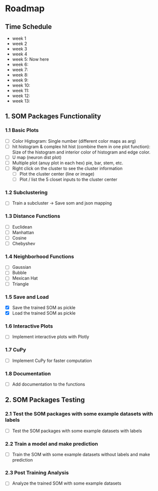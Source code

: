# Roadmap

## Time Schedule
- week 1
- week 2
- week 3
- week 4
- week 5: Now here
- week 6: 
- week 7: 
- week 8: 
- week 9: 
- week 10: 
- week 11: 
- week 12: 
- week 13:

## 1. SOM Packages Functionality

### 1.1 Basic Plots
- [ ] Color Higtogram: Single number (different color maps as arg)
- [ ] hit histogram & complex hit hist (combine them in one plot function): Size of the histogram and interior color of histogram and edge color.
- [ ] U map (neuron dist plot)
- [ ] Multiple plot (anuy plot in each hex) pie, bar, stem, etc.
- [ ] Right click on the cluster to see the cluster information
    - [ ] Plot the cluster center (line or image)
    - [ ] Plot / list the 5 closet inputs to the cluster center

### 1.2 Subclustering
- [ ] Train a subcluster -> Save som and json mapping

### 1.3 Distance Functions
- [ ] Euclidean
- [ ] Manhattan
- [ ] Cosine
- [ ] Chebyshev

### 1.4 Neighborhood Functions
- [ ] Gaussian
- [ ] Bubble
- [ ] Mexican Hat
- [ ] Triangle

### 1.5 Save and Load
- [X] Save the trained SOM as pickle
- [X] Load the trained SOM as pickle

### 1.6 Interactive Plots
- [ ] Implement interactive plots with Plotly

### 1.7 CuPy 
- [ ] Implement CuPy for faster computation

### 1.8 Documentation
- [ ] Add documentation to the functions

## 2. SOM Packages Testing

### 2.1 Test the SOM packages with some example datasets with labels
- [ ] Test the SOM packages with some example datasets with labels

### 2.2 Train a model and make prediction
- [ ] Train the SOM with some example datasets without labels and make prediction

### 2.3 Post Training Analysis
- [ ] Analyze the trained SOM with some example datasets